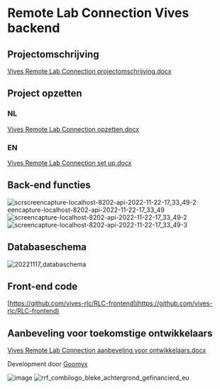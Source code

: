 # Remote Lab Connection Vives backend

## Projectomschrijving
[Vives Remote Lab Connection projectomschrijving.docx](https://github.com/vives-rlc/RLC-frontend/files/10126442/Vives.Remote.Lab.Connection.projectomschrijving.docx)

## Project opzetten
### NL
[Vives Remote Lab Connection opzetten.docx](https://github.com/vives-rlc/RLC-backend/files/10132522/Vives.Remote.Lab.Connection.opzetten.docx)

### EN
[Vives Remote Lab Connection set up.docx](https://github.com/vives-rlc/RLC-backend/files/10132523/Vives.Remote.Lab.Connection.set.up.docx)

## Back-end functies
![scr![screencapture-localhost-8202-api-2022-11-22-17_33_49-2](https://user-images.githubusercontent.com/43674327/204152149-f6ee3e24-4000-4f18-bd68-9505d76c4cf2.png)
eencapture-localhost-8202-api-2022-11-22-17_33_49](https://user-images.githubusercontent.com/43674327/204152140-46ae4a3e-9b81-4536-a85e-fce319306417.png)
![screencapture-localhost-8202-api-2022-11-22-17_33_49-2](https://user-images.githubusercontent.com/43674327/204152171-14aef4aa-5ebd-49a0-8d2d-52d7e857fdca.png)
![screencapture-localhost-8202-api-2022-11-22-17_33_49-3](https://user-images.githubusercontent.com/43674327/204152155-847ba44f-c167-40e0-b869-b8a2a2a05e56.png)

## Databaseschema
![20221117_databaschema](https://user-images.githubusercontent.com/43674327/204886262-bb82d7f2-3f31-46ba-a376-94ecc5811937.png)

## Front-end code 
[https://github.com/vives-rlc/RLC-frontend](https://github.com/vives-rlc/RLC-frontend)

## Aanbeveling voor toekomstige ontwikkelaars 
[Vives Remote Lab Connection  aanbeveling voor ontwikkelaars.docx](https://github.com/vives-rlc/RLC-frontend/files/10126448/Vives.Remote.Lab.Connection.aanbeveling.voor.ontwikkelaars.docx)

Development door [Goomyx](https://www.goomyx.com/)


![image](https://user-images.githubusercontent.com/43674327/204151969-93f9f260-ea5c-42bd-bf4e-6ed2533de0ed.png)
![rrf_combilogo_bleke_achtergrond_gefinancierd_eu](https://user-images.githubusercontent.com/43674327/204151947-827d24a3-7cb5-4e5e-81f9-7181688c99ea.png)
